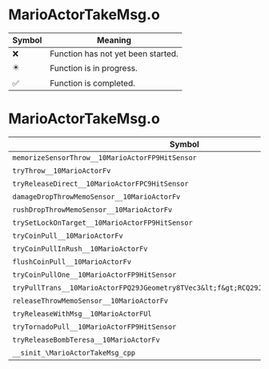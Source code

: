 # MarioActorTakeMsg.o
| Symbol | Meaning 
| ------------- | ------------- 
| :x: | Function has not yet been started. 
| :eight_pointed_black_star: | Function is in progress. 
| :white_check_mark: | Function is completed. 


# MarioActorTakeMsg.o
| Symbol | Decompiled? |
| ------------- | ------------- |
| `memorizeSensorThrow__10MarioActorFP9HitSensor` | :x: |
| `tryThrow__10MarioActorFv` | :x: |
| `tryReleaseDirect__10MarioActorFPC9HitSensor` | :x: |
| `damageDropThrowMemoSensor__10MarioActorFv` | :x: |
| `rushDropThrowMemoSensor__10MarioActorFv` | :x: |
| `trySetLockOnTarget__10MarioActorFP9HitSensor` | :x: |
| `tryCoinPull__10MarioActorFv` | :x: |
| `tryCoinPullInRush__10MarioActorFv` | :x: |
| `flushCoinPull__10MarioActorFv` | :x: |
| `tryCoinPullOne__10MarioActorFP9HitSensor` | :x: |
| `tryPullTrans__10MarioActorFPQ29JGeometry8TVec3&lt;f&gt;RCQ29JGeometry8TVec3&lt;f&gt;` | :x: |
| `releaseThrowMemoSensor__10MarioActorFv` | :x: |
| `tryReleaseWithMsg__10MarioActorFUl` | :x: |
| `tryTornadoPull__10MarioActorFP9HitSensor` | :x: |
| `tryReleaseBombTeresa__10MarioActorFv` | :x: |
| `__sinit_\MarioActorTakeMsg_cpp` | :x: |
